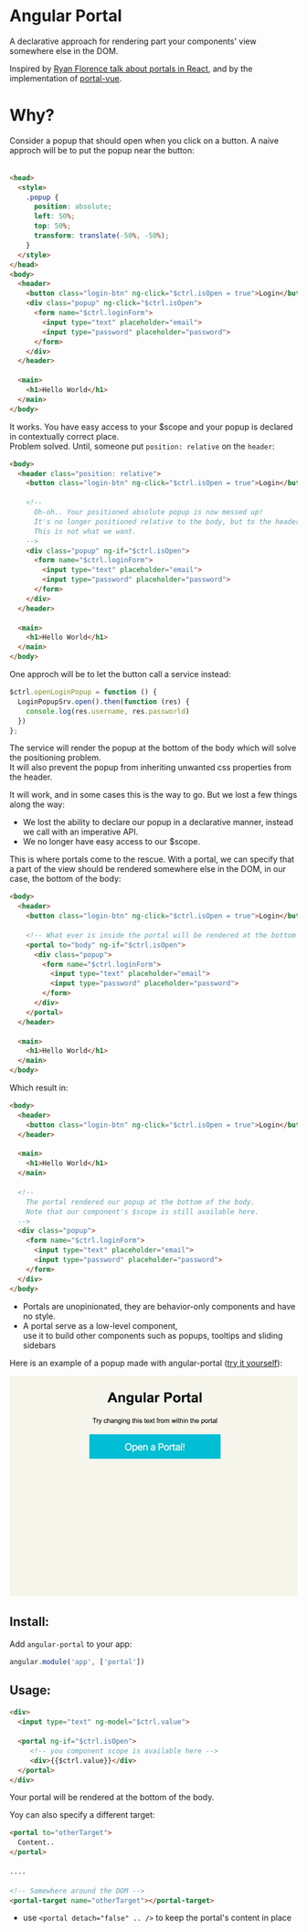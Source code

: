 # Angular Portal
A declarative approach for rendering part your components' view somewhere else in the DOM.

Inspired by [Ryan Florence talk about portals in React](https://youtu.be/z5e7kWSHWTg?t=15m21s),
and by the implementation of [portal-vue](https://github.com/LinusBorg/portal-vue).

# Why?

Consider a popup that should open when you click on a button.
A naive approch will be to put the popup near the button: 
```html

<head>
  <style>
    .popup {
      position: absolute;
      left: 50%;
      top: 50%;
      transform: translate(-50%, -50%);
    }
  </style>
</head>
<body>
  <header>
    <button class="login-btn" ng-click="$ctrl.isOpen = true">Login</button>
    <div class="popup" ng-click="$ctrl.isOpen">
      <form name="$ctrl.loginForm">
        <input type="text" placeholder="email">
        <input type="password" placeholder="password">
      </form>
    </div>
  </header>

  <main>
    <h1>Hello World</h1>
  </main>
</body>
```

It works. You have easy access to your $scope and your popup is declared in contextually correct place. <br>
Problem solved. Until, someone put `position: relative` on the `header`:

```html
<body>
  <header class="position: relative">
    <button class="login-btn" ng-click="$ctrl.isOpen = true">Login</button>

    <!--
      Oh-oh.. Your positioned absolute popup is now messed up!
      It's no longer positioned relative to the body, but to the header instead.
      This is not what we want.
    -->
    <div class="popup" ng-if="$ctrl.isOpen">
      <form name="$ctrl.loginForm">
        <input type="text" placeholder="email">
        <input type="password" placeholder="password">
      </form>
    </div>
  </header>

  <main>
    <h1>Hello World</h1>
  </main>
</body>
```



One approch will be to let the button call a service instead:

```js
$ctrl.openLoginPopup = function () {
  LoginPopupSrv.open().then(function (res) {
    console.log(res.username, res.passworld) 
  })
};
```

The service will render the popup at the bottom of the body which will solve the positioning problem. <br>
It will also prevent the popup from inheriting unwanted css properties from the header.

It will work, and in some cases this is the way to go.
But we lost a few things along the way:
* We lost the ability to declare our popup in a declarative manner, instead we call with an imperative API.
* We no longer have easy access to our $scope.
 

This is where portals come to the rescue. With a portal, we can specify that a part of the view should be rendered somewhere else in the DOM,
in our case, the bottom of the body:

```html
<body>
  <header>
    <button class="login-btn" ng-click="$ctrl.isOpen = true">Login</button>

    <!-- What ever is inside the portal will be rendered at the bottom of the body -->
    <portal to="body" ng-if="$ctrl.isOpen">
      <div class="popup">
        <form name="$ctrl.loginForm">
          <input type="text" placeholder="email">
          <input type="password" placeholder="password">
        </form>
      </div>
    </portal>
  </header>

  <main>
    <h1>Hello World</h1>
  </main>
</body>
```

Which result in:

```html
<body>
  <header>
    <button class="login-btn" ng-click="$ctrl.isOpen = true">Login</button>
  </header>

  <main>
    <h1>Hello World</h1>
  </main>

  <!--
    The portal rendered our popup at the bottom of the body.
    Note that our component's $scope is still available here.
  -->
  <div class="popup">
    <form name="$ctrl.loginForm">
      <input type="text" placeholder="email">
      <input type="password" placeholder="password">
    </form>
  </div>
</body>
```

- Portals are unopinionated, they are behavior-only components and have no style.
- A portal serve as a low-level component, <br>
use it to build other components such as popups, tooltips and sliding sidebars

Here is an example of a popup made with angular-portal ([try it yourself](https://github.com/asfktz/angular-portal/tree/master/examples/basic)):

<img src="./showoff.gif">

## Install:
Add `angular-portal` to your app:
```js
angular.module('app', ['portal'])
```

## Usage:

```html
<div>
  <input type="text" ng-model="$ctrl.value">

  <portal ng-if="$ctrl.isOpen">
     <!-- you component scope is available here -->
     <div>{{$ctrl.value}}</div>
  </portal>
</div>
```

Your portal will be rendered at the bottom of the body.

Yoy can also specify a different target:

```html
<portal to="otherTarget">
  Content..
</portal>

....

<!-- Somewhere around the DOM -->
<portal-target name="otherTarget"></portal-target>
```

- use `<portal detach="false" .. />` to keep the portal's content in place
